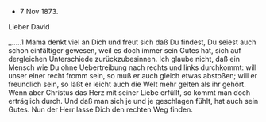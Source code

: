 + 7 Nov 1873.

Lieber David

_.....1
Mama denkt viel an Dich und freut sich daß Du findest, Du seiest auch schon einfältiger gewesen, weil es doch immer sein Gutes hat, sich auf dergleichen Unterschiede zurückzubesinnen. Ich glaube nicht, daß ein Mensch wie Du ohne Uebertreibung nach rechts und links durchkommt: will unser einer recht fromm sein, so muß er auch gleich etwas abstoßen; will er freundlich sein, so läßt er leicht auch die Welt mehr gelten als ihr gehört. Wenn aber Christus das Herz mit seiner Liebe erfüllt, so kommt man doch erträglich durch. Und daß man sich je und je geschlagen fühlt, hat auch sein Gutes. 
Nun der Herr lasse Dich den rechten Weg finden.

